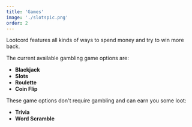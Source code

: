 ```yaml
---
title: 'Games'
image: './slotspic.png'
order: 2
---
```


Lootcord features all kinds of ways to spend money and try to win more back.

The current available gambling game options are:

 - **Blackjack**
 - **Slots**
 - **Roulette**
 - **Coin Flip**

These game options don't require gambling and can earn you some loot:

 - **Trivia**
 - **Word Scramble**